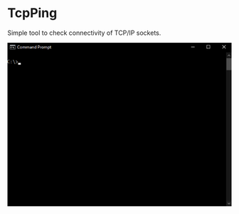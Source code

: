 # TcpPing
Simple tool to check connectivity of TCP/IP sockets.

![alt text](https://raw.githubusercontent.com/proxytype/tcpping/main/tcpping.gif)

